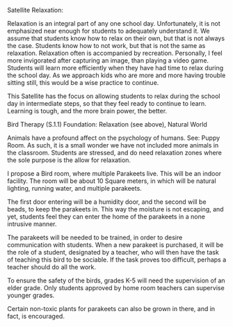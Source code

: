 Satellite Relaxation:

Relaxation is an integral part of any one school day. Unfortunately, it is not emphasized near enough for students to adequately understand it. We assume that students know how to relax on their own, but that is not always the case. Students know how to not work, but that is not the same as relaxation. Relaxation often is accompanied by recreation. Personally, I feel more invigorated after capturing an image, than playing a video game. Students will learn more efficiently when they have had time to relax during the school day. As we approach kids who are more and more having trouble sitting still, this would be a wise practice to continue.

This Satellite has the focus on allowing students to relax during the school day in intermediate steps, so that they feel ready to continue to learn. Learning is tough, and the more brain power, the better.


Bird Therapy (S.1.1)
Foundation: Relaxation (see above), Natural World

Animals have a profound affect on the psychology of humans. See: Puppy Room. As such, it is a small wonder we have not included more animals in the classroom. Students are stressed, and do need relaxation zones where the sole purpose is the allow for relaxation.

I propose a Bird room, where multiple Parakeets live. This will be an indoor facility. The room will be about 10 Square meters, in which will be natural lighting, running water, and multiple parakeets.

The first door entering will be a humidity door, and the second will be beads, to keep the parakeets in. This way the moisture is not escaping, and yet, students feel they can enter the home of the parakeets in a none intrusive manner.

The parakeets will be needed to be trained, in order to desire communication with students. When a new parakeet is purchased, it will be the role of a student, designated by a teacher, who will then have the task of teaching this bird to be sociable. If the task proves too difficult, perhaps a teacher should do all the work.

To ensure the safety of the birds, grades K-5 will need the supervision of an elder grade. Only students approved by home room teachers can supervise younger grades.

Certain non-toxic plants for parakeets can also be grown in there, and in fact, is encouraged.